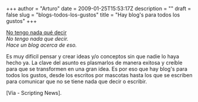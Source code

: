 +++
author = "Arturo"
date = 2009-01-25T15:53:17Z
description = ""
draft = false
slug = "blogs-todos-los-gustos"
title = "Hay blog's para todos los gustos"
+++

[No tengo nada qué decir](/images/import/97-blog-gustos.jpg "97-blog-gustos.jpg")<br /><cite>No tengo nada que decir.<br />Hace un blog acerca de eso.</cite>

Es muy difícil pensar y crear ideas y/o conceptos sin que nadie lo haya hecho ya. La clave del asunto es plasmarlos de manera exitosa y creíble para que se transformen en una gran idea. Es por eso que hay blog's para todos los gustos, desde los escritos por mascotas hasta los que se escriben para comunicar que no se tiene nada que decir o escribir.

<p>[Vía - Scripting News].</p>
